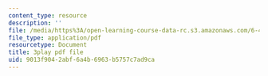 ```yaml
---
content_type: resource
description: ''
file: /media/https%3A/open-learning-course-data-rc.s3.amazonaws.com/6-451-principles-of-digital-communication-ii-spring-2005/9013f9042abf6a4b6963b5757c7ad9ca_47yJ7g6DzkA.pdf
file_type: application/pdf
resourcetype: Document
title: 3play pdf file
uid: 9013f904-2abf-6a4b-6963-b5757c7ad9ca
---
```


